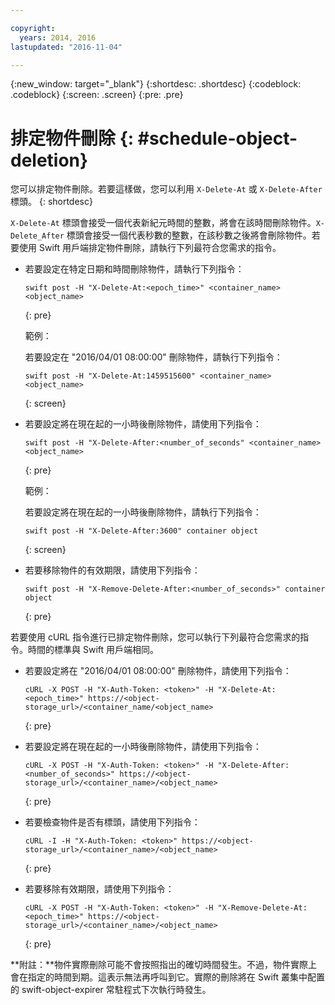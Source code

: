 ```yaml
---

copyright:
  years: 2014, 2016
lastupdated: "2016-11-04"

---
```

{:new_window: target="_blank"}
{:shortdesc: .shortdesc}
{:codeblock: .codeblock}
{:screen: .screen}
{:pre: .pre}


# 排定物件刪除 {: #schedule-object-deletion}


您可以排定物件刪除。若要這樣做，您可以利用 `X-Delete-At` 或 `X-Delete-After` 標頭。
{: shortdesc}

`X-Delete-At` 標頭會接受一個代表新紀元時間的整數，將會在該時間刪除物件。`X-Delete_After` 標頭會接受一個代表秒數的整數，在該秒數之後將會刪除物件。若要使用 Swift 用戶端排定物件刪除，請執行下列最符合您需求的指令。

* 若要設定在特定日期和時間刪除物件，請執行下列指令：

    ```
    swift post -H "X-Delete-At:<epoch_time>" <container_name> <object_name>
    ```
    {: pre}

    範例：

    若要設定在 "2016/04/01 08:00:00" 刪除物件，請執行下列指令：

    ```
    swift post -H "X-Delete-At:1459515600" <container_name> <object_name>
    ```
    {: screen}
* 若要設定將在現在起的一小時後刪除物件，請使用下列指令：

    ```
    swift post -H "X-Delete-After:<number_of_seconds" <container_name> <object_name>
    ```
    {: pre}

    範例：

    若要設定將在現在起的一小時後刪除物件，請執行下列指令：

    ```
    swift post -H "X-Delete-After:3600" container object
    ```
    {: screen}
* 若要移除物件的有效期限，請使用下列指令：

    ```
    swift post -H "X-Remove-Delete-After:<number_of_seconds>" container object
    ```
    {: pre}

若要使用 cURL 指令進行已排定物件刪除，您可以執行下列最符合您需求的指令。時間的標準與 Swift 用戶端相同。

* 若要設定將在 "2016/04/01 08:00:00" 刪除物件，請使用下列指令：

   ```
   cURL -X POST -H "X-Auth-Token: <token>" -H "X-Delete-At:<epoch_time>" https://<object-storage_url>/<container_name/<object_name>
    ```
    {: pre}

* 若要設定將在現在起的一小時後刪除物件，請使用下列指令：

    ```
    cURL -X POST -H "X-Auth-Token: <token>" -H "X-Delete-After:<number_of_seconds>" https://<object-storage_url>/<container_name>/<object_name>
    ```
    {: pre}

* 若要檢查物件是否有標頭，請使用下列指令：
    ```
    cURL -I -H "X-Auth-Token: <token>" https://<object-storage_url>/<container_name>/<object_name>
    ```
    {: pre}

* 若要移除有效期限，請使用下列指令：

    ```
    cURL -X POST -H "X-Auth-Token: <token>" -H "X-Remove-Delete-At:<epoch_time>" https://<object-storage_url>/<container_name>/<object_name>
    ```
    {: pre}

**附註：**物件實際刪除可能不會按照指出的確切時間發生。不過，物件實際上會在指定的時間到期。這表示無法再呼叫到它。實際的刪除將在 Swift 叢集中配置的 swift-object-expirer 常駐程式下次執行時發生。
